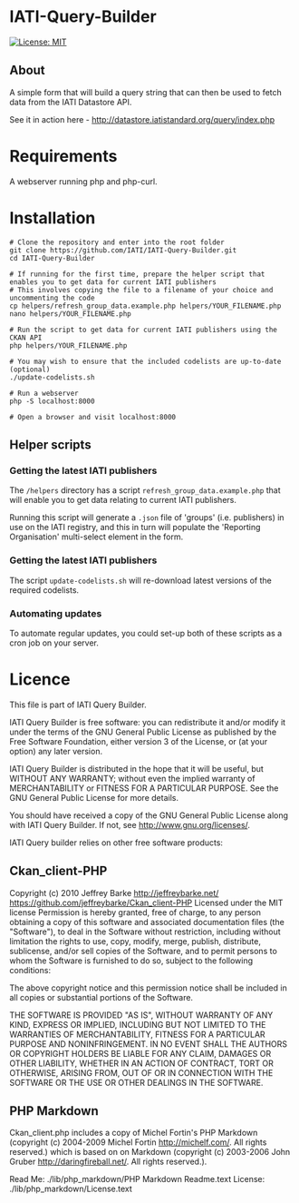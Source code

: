IATI-Query-Builder
==================

[![License: MIT](https://img.shields.io/badge/license-GPLv3-blue.svg)](https://github.com/IATI/IATI-Query-Builder#licence)

About
-----

A simple form that will build a query string that can then be used to fetch data from the IATI Datastore API.

See it in action here - http://datastore.iatistandard.org/query/index.php


Requirements
============
A webserver running php and php-curl.


Installation
============

```
# Clone the repository and enter into the root folder
git clone https://github.com/IATI/IATI-Query-Builder.git
cd IATI-Query-Builder

# If running for the first time, prepare the helper script that enables you to get data for current IATI publishers
# This involves copying the file to a filename of your choice and uncommenting the code
cp helpers/refresh_group_data.example.php helpers/YOUR_FILENAME.php
nano helpers/YOUR_FILENAME.php

# Run the script to get data for current IATI publishers using the CKAN API
php helpers/YOUR_FILENAME.php

# You may wish to ensure that the included codelists are up-to-date (optional)
./update-codelists.sh

# Run a webserver
php -S localhost:8000

# Open a browser and visit localhost:8000
```


Helper scripts
--------------

### Getting the latest IATI publishers
The `/helpers` directory has a script `refresh_group_data.example.php` that will enable you to get data relating to current IATI publishers.

Running this script will generate a `.json` file of 'groups' (i.e. publishers) in use on the IATI registry, and this in turn will populate the 'Reporting Organisation' multi-select element in the form.

### Getting the latest IATI publishers
The script `update-codelists.sh` will re-download latest versions of the required codelists.

### Automating updates
To automate regular updates, you could set-up both of these scripts as a cron job on your server.


Licence
=======

This file is part of IATI Query Builder.

IATI Query Builder is free software: you can redistribute it and/or modify
it under the terms of the GNU General Public License as published by
the Free Software Foundation, either version 3 of the License, or
(at your option) any later version.

IATI Query Builder is distributed in the hope that it will be useful,
but WITHOUT ANY WARRANTY; without even the implied warranty of
MERCHANTABILITY or FITNESS FOR A PARTICULAR PURPOSE.  See the
GNU General Public License for more details.

You should have received a copy of the GNU General Public License
along with IATI Query Builder.  If not, see <http://www.gnu.org/licenses/>.

IATI Query builder relies on other free software products:

Ckan_client-PHP
---------------
Copyright (c) 2010 Jeffrey Barke http://jeffreybarke.net/ https://github.com/jeffreybarke/Ckan_client-PHP Licensed under the MIT license Permission is hereby granted, free of charge, to any person obtaining a copy of this software and associated documentation files (the "Software"), to deal in the Software without restriction, including without limitation the rights to use, copy, modify, merge, publish, distribute, sublicense, and/or sell copies of the Software, and to permit persons to whom the Software is furnished to do so, subject to the following conditions:

The above copyright notice and this permission notice shall be included in all copies or substantial portions of the Software.

THE SOFTWARE IS PROVIDED "AS IS", WITHOUT WARRANTY OF ANY KIND, EXPRESS OR IMPLIED, INCLUDING BUT NOT LIMITED TO THE WARRANTIES OF MERCHANTABILITY, FITNESS FOR A PARTICULAR PURPOSE AND NONINFRINGEMENT. IN NO EVENT SHALL THE AUTHORS OR COPYRIGHT HOLDERS BE LIABLE FOR ANY CLAIM, DAMAGES OR OTHER LIABILITY, WHETHER IN AN ACTION OF CONTRACT, TORT OR OTHERWISE, ARISING FROM, OUT OF OR IN CONNECTION WITH THE SOFTWARE OR THE USE OR OTHER DEALINGS IN THE SOFTWARE.

PHP Markdown
------------
Ckan_client.php includes a copy of Michel Fortin's PHP Markdown (copyright (c) 2004-2009 Michel Fortin http://michelf.com/. All rights reserved.) which is based on on Markdown (copyright (c) 2003-2006 John Gruber http://daringfireball.net/. All rights reserved.).

Read Me: ./lib/php_markdown/PHP Markdown Readme.text License: ./lib/php_markdown/License.text
